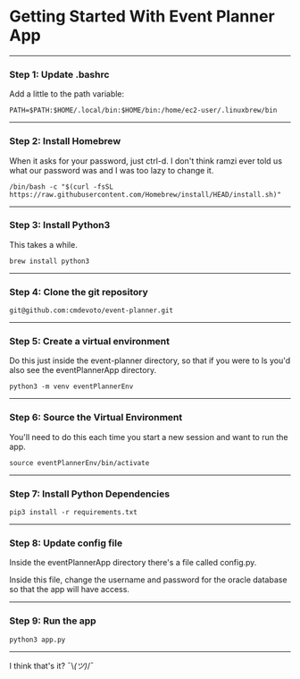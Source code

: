 # Getting Started With Event Planner App

---

### Step 1: Update .bashrc

Add a little to the path variable: 

`PATH=$PATH:$HOME/.local/bin:$HOME/bin:/home/ec2-user/.linuxbrew/bin`

---

### Step 2: Install Homebrew

When it asks for your password, just ctrl-d. I don't think ramzi ever told us what our password was and I was too lazy to change it.

`/bin/bash -c "$(curl -fsSL https://raw.githubusercontent.com/Homebrew/install/HEAD/install.sh)"`

---

### Step 3: Install Python3

This takes a while.

`brew install python3`

---

### Step 4: Clone the git repository

`git@github.com:cmdevoto/event-planner.git`

---

### Step 5: Create a virtual environment

Do this just inside the event-planner directory, so that if you were to ls you'd also see the eventPlannerApp directory.

`python3 -m venv eventPlannerEnv`

---

### Step 6: Source the Virtual Environment

You'll need to do this each time you start a new session and want to run the app.

`source eventPlannerEnv/bin/activate`

---

### Step 7: Install Python Dependencies

`pip3 install -r requirements.txt`

---

### Step 8: Update config file

Inside the eventPlannerApp directory there's a file called config.py. 

Inside this file, change the username and password for the oracle database so that the app will have access.

---

### Step 9: Run the app

`python3 app.py`

---

I think that's it?  ¯\\_(ツ)_/¯


